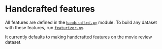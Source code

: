 # Handcrafted features

All features are defined in the [`handcrafted.py`](https://github.itu.dk/frph/2ndyearproject/blob/master/features/handcrafted.py) module. To build any dataset with these features, run [`featurizer.py`](https://github.itu.dk/frph/2ndyearproject/blob/master/features/featurizer.py).

It currently defaults to making handcrafted features on the movie review dataset. 
